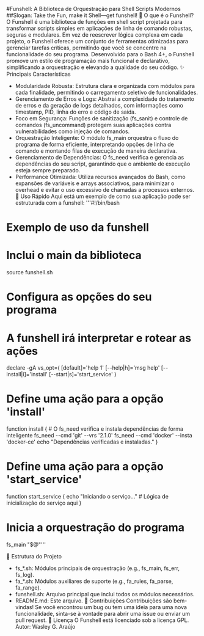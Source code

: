 #Funshell: A Biblioteca de Orquestração para Shell Scripts Modernos
##Slogan: Take the Fun, make it Shell—get funshell!
🎯 O que é o Funshell?
O Funshell é uma biblioteca de funções em shell script projetada para transformar scripts simples em aplicações de linha de comando robustas, seguras e modulares. Em vez de reescrever lógica complexa em cada projeto, o Funshell oferece um conjunto de ferramentas otimizadas para gerenciar tarefas críticas, permitindo que você se concentre na funcionalidade do seu programa.
Desenvolvido para o Bash 4+, o Funshell promove um estilo de programação mais funcional e declarativo, simplificando a orquestração e elevando a qualidade do seu código.
✨ Principais Características
 * Modularidade Robusta: Estrutura clara e organizada com módulos para cada finalidade, permitindo o carregamento seletivo de funcionalidades.
 * Gerenciamento de Erros e Logs: Abstrai a complexidade do tratamento de erros e da geração de logs detalhados, com informações como timestamp, PID, linha do erro e código de saída.
 * Foco em Segurança: Funções de sanitização (fs_sanit) e controle de comandos (fs_uncommand) protegem suas aplicações contra vulnerabilidades como injeção de comandos.
 * Orquestração Inteligente: O módulo fs_main orquestra o fluxo do programa de forma eficiente, interpretando opções de linha de comando e montando filas de execução de maneira declarativa.
 * Gerenciamento de Dependências: O fs_need verifica e gerencia as dependências do seu script, garantindo que o ambiente de execução esteja sempre preparado.
 * Performance Otimizada: Utiliza recursos avançados do Bash, como expansões de variáveis e arrays associativos, para minimizar o overhead e evitar o uso excessivo de chamadas a processos externos.
🚀 Uso Rápido
Aqui está um exemplo de como sua aplicação pode ser estruturada com a funshell:
'''#!/bin/bash
# Exemplo de uso da funshell

# Inclui o main da biblioteca
source funshell.sh

# Configura as opções do seu programa
# A funshell irá interpretar e rotear as ações
declare -gA vs_opt=(
    [default]='help 1'
    [--help|h]='msg help'
    [--install|i]='install'
    [--start|s]='start_service'
)

# Define uma ação para a opção 'install'
function install {
    # O fs_need verifica e instala dependências de forma inteligente
    fs_need --cmd 'git' --vrs '2.1.0'
    fs_need --cmd 'docker' --insta 'docker-ce'
    echo "Dependências verificadas e instaladas."
}

# Define uma ação para a opção 'start_service'
function start_service {
    echo "Iniciando o serviço..."
    # Lógica de inicialização do serviço aqui
}

# Inicia a orquestração do programa
fs_main "$@"'''

📂 Estrutura do Projeto
 * fs_*.sh: Módulos principais de orquestração (e.g., fs_main, fs_err, fs_log).
 * fa_*.sh: Módulos auxiliares de suporte (e.g., fa_rules, fa_parse, fa_range).
 * funshell.sh: Arquivo principal que inclui todos os módulos necessários.
 * README.md: Este arquivo.
🤝 Contribuições
Contribuições são bem-vindas! Se você encontrou um bug ou tem uma ideia para uma nova funcionalidade, sinta-se à vontade para abrir uma issue ou enviar um pull request.
📜 Licença
O Funshell está licenciado sob a licença GPL.
Autor: Wasley G. Araújo
